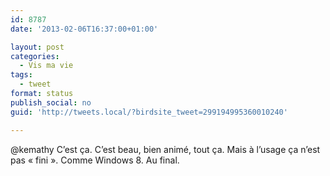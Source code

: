 ```yaml
---
id: 8787
date: '2013-02-06T16:37:00+01:00'

layout: post
categories:
  - Vis ma vie
tags:
  - tweet
format: status
publish_social: no
guid: 'http://tweets.local/?birdsite_tweet=299194995360010240'

---
```


@kemathy C’est ça. C’est beau, bien animé, tout ça. Mais à l’usage ça n’est pas « fini ». Comme Windows 8. Au final.